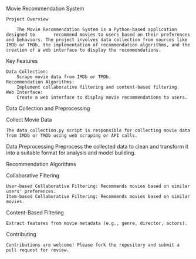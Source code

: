 Movie Recommendation System

    Project Overview
    
        The Movie Recommendation System is a Python-based application designed to       recommend movies to users based on their preferences and behaviors. The project involves data collection from sources like IMDb or TMDb, the implementation of recommendation algorithms, and the creation of a web interface to display the recommendations.

Key Features

    Data Collection:
        Scrape movie data from IMDb or TMDb.
    Recommendation Algorithms: 
        Implement collaborative filtering and content-based filtering.
    Web Interface:
        Create a web interface to display movie recommendations to users.

Data Collection and Preprocessing

Collect Movie Data

    The data_collection.py script is responsible for collecting movie data from IMDb or TMDb using web scraping or API calls.

Data Preprocessing
Preprocess the collected data to clean and transform it into a suitable format for analysis and model building.

Recommendation Algorithms

Collaborative Filtering

    User-based Collaborative Filtering: Recommends movies based on similar users' preferences.
    Item-based Collaborative Filtering: Recommends movies based on similar movies.
Content-Based Filtering

    Extract features from movie metadata (e.g., genre, director, actors).

Contributing

    Contributions are welcome! Please fork the repository and submit a pull request for review.